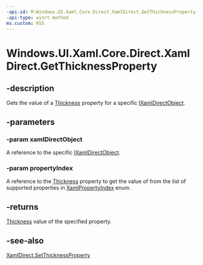 ```yaml
---
-api-id: M:Windows.UI.Xaml.Core.Direct.XamlDirect.GetThicknessProperty(Windows.UI.Xaml.Core.Direct.IXamlDirectObject,Windows.UI.Xaml.Core.Direct.XamlPropertyIndex)
-api-type: winrt method
ms.custom: RS5
---
```


<!-- Method syntax.
public Thickness XamlDirect.GetThicknessProperty(IXamlDirectObject xamlDirectObject, XamlPropertyIndex propertyIndex)
-->

# Windows.UI.Xaml.Core.Direct.XamlDirect.GetThicknessProperty

## -description
Gets the value of a [Thickness](../windows.ui.xaml/thickness.md) property for a specific [IXamlDirectObject](ixamldirectobject.md).

## -parameters
### -param xamlDirectObject
A reference to the specific [IXamlDirectObject](ixamldirectobject.md).

### -param propertyIndex
A reference to the [Thickness](../windows.ui.xaml/thickness.md) property to get the value of from the list of supported properties in [XamlPropertyIndex](xamlpropertyindex.md) enum.

## -returns
[Thickness](../windows.ui.xaml/thickness.md) value of the specified property.

## -see-also
[XamlDirect.SetThicknessProperty](xamldirect_setthicknessproperty_795132375.md)


